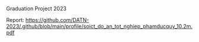 Graduation Project 2023

Report: https://github.com/DATN-2023/.github/blob/main/profile/soict_do_an_tot_nghiep_phamducquy_10.2m.pdf
